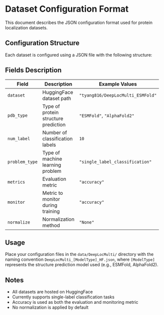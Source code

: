 # Dataset Configuration Format

This document describes the JSON configuration format used for protein localization datasets.

## Configuration Structure

Each dataset is configured using a JSON file with the following structure:

## Fields Description

| Field | Description | Example Values |
|-------|-------------|----------------|
| `dataset` | HuggingFace dataset path | `"tyang816/DeepLocMulti_ESMFold"` |
| `pdb_type` | Type of protein structure prediction | `"ESMFold"`, `"AlphaFold2"` |
| `num_label` | Number of classification labels | `10` |
| `problem_type` | Type of machine learning problem | `"single_label_classification"` |
| `metrics` | Evaluation metric | `"accuracy"` |
| `monitor` | Metric to monitor during training | `"accuracy"` |
| `normalize` | Normalization method | `"None"` |

## Usage

Place your configuration files in the `data/DeepLocMulti/` directory with the naming convention `DeepLocMulti_[ModelType]_HF.json`, where `[ModelType]` represents the structure prediction model used (e.g., ESMFold, AlphaFold2).

## Notes

- All datasets are hosted on HuggingFace
- Currently supports single-label classification tasks
- Accuracy is used as both the evaluation and monitoring metric
- No normalization is applied by default
